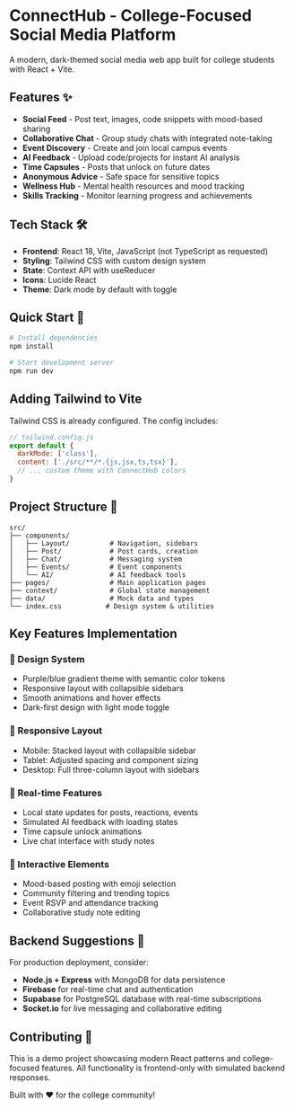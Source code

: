 # ConnectHub - College-Focused Social Media Platform

A modern, dark-themed social media web app built for college students with React + Vite.

## Features ✨

- **Social Feed** - Post text, images, code snippets with mood-based sharing
- **Collaborative Chat** - Group study chats with integrated note-taking
- **Event Discovery** - Create and join local campus events 
- **AI Feedback** - Upload code/projects for instant AI analysis
- **Time Capsules** - Posts that unlock on future dates
- **Anonymous Advice** - Safe space for sensitive topics
- **Wellness Hub** - Mental health resources and mood tracking
- **Skills Tracking** - Monitor learning progress and achievements

## Tech Stack 🛠️

- **Frontend**: React 18, Vite, JavaScript (not TypeScript as requested)
- **Styling**: Tailwind CSS with custom design system
- **State**: Context API with useReducer
- **Icons**: Lucide React
- **Theme**: Dark mode by default with toggle

## Quick Start 🚀

```bash
# Install dependencies
npm install

# Start development server
npm run dev
```

## Adding Tailwind to Vite

Tailwind CSS is already configured. The config includes:

```js
// tailwind.config.js
export default {
  darkMode: ['class'],
  content: ['./src/**/*.{js,jsx,ts,tsx}'],
  // ... custom theme with ConnectHub colors
}
```

## Project Structure 📁

```
src/
├── components/
│   ├── Layout/          # Navigation, sidebars
│   ├── Post/            # Post cards, creation
│   ├── Chat/            # Messaging system
│   ├── Events/          # Event components
│   └── AI/              # AI feedback tools
├── pages/               # Main application pages
├── context/             # Global state management
├── data/                # Mock data and types
└── index.css           # Design system & utilities
```

## Key Features Implementation

### 🎨 Design System
- Purple/blue gradient theme with semantic color tokens
- Responsive layout with collapsible sidebars
- Smooth animations and hover effects
- Dark-first design with light mode toggle

### 📱 Responsive Layout
- Mobile: Stacked layout with collapsible sidebar
- Tablet: Adjusted spacing and component sizing  
- Desktop: Full three-column layout with sidebars

### 🔄 Real-time Features
- Local state updates for posts, reactions, events
- Simulated AI feedback with loading states
- Time capsule unlock animations
- Live chat interface with study notes

### 🎯 Interactive Elements
- Mood-based posting with emoji selection
- Community filtering and trending topics
- Event RSVP and attendance tracking
- Collaborative study note editing

## Backend Suggestions 💾

For production deployment, consider:

- **Node.js + Express** with MongoDB for data persistence
- **Firebase** for real-time chat and authentication
- **Supabase** for PostgreSQL database with real-time subscriptions
- **Socket.io** for live messaging and collaborative editing

## Contributing 🤝

This is a demo project showcasing modern React patterns and college-focused features. All functionality is frontend-only with simulated backend responses.

Built with ❤️ for the college community!